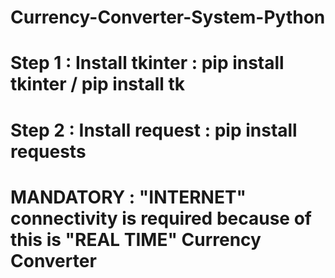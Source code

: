 # Currency-Converter-System-Python
# Step 1 : Install tkinter : pip install tkinter / pip install tk
# Step 2 : Install request : pip install requests
# MANDATORY : "INTERNET" connectivity is required because of this is "REAL TIME" Currency Converter
